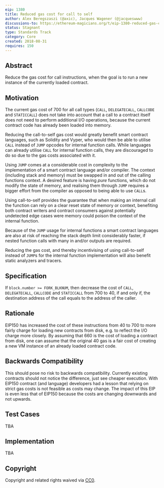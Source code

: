 ```yaml
---
eip: 1380
title: Reduced gas cost for call to self
author: Alex Beregszaszi (@axic), Jacques Wagener (@jacqueswww)
discussions-to: https://ethereum-magicians.org/t/eip-1380-reduced-gas-cost-for-call-to-self/1242
status: Stagnant
type: Standards Track
category: Core
created: 2018-08-31
requires: 150
---
```


## Abstract

Reduce the gas cost for call instructions, when the goal is to run a new instance of the currently loaded contract.

## Motivation

The current gas cost of 700 for all call types (`CALL`, `DELEGATECALL`, `CALLCODE` and `STATICCALL`) does not take into account that a call to a contract itself
does not need to perform additional I/O operations, because the current contract code has already been loaded into memory.

Reducing the call-to-self gas cost would greatly benefit smart contract languages, such as Solidity and Vyper, who would then be able to utilise `CALL` instead
of `JUMP` opcodes for internal function calls. While languages can already utilise `CALL` for internal function calls, they are discouraged to do so due to the
gas costs associated with it.

Using `JUMP` comes at a considerable cost in complexity to the implementation of a smart contract language and/or compiler. The context (including stack and memory)
must be swapped in and out of the calling functions context. A desired feature is having *pure* functions, which do not modify the state of memory, and realising
them through `JUMP` requires a bigger effort from the compiler as opposed to being able to use `CALL`s.

Using call-to-self provides the guarantee that when making an internal call the function can rely on a clear reset state of memory or context, benefiting both
contract writers and contract consumers against potentially undetected edge cases were memory could poison the context of the internal function.

Because of the `JUMP` usage for internal functions a smart contract languages are also at risk of reaching the stack depth limit considerably faster, if nested
function calls with many in and/or outputs are required.

Reducing the gas cost, and thereby incentivising of using call-to-self instead of `JUMP`s for the internal function implementation will also benefit static
analyzers and tracers.

## Specification

If `block.number >= FORK_BLKNUM`, then decrease the cost of `CALL`, `DELEGATECALL`, `CALLCODE` and `STATICCALL` from 700 to 40,
if and only if, the destination address of the call equals to the address of the caller.

## Rationale

EIP150 has increased the cost of these instructions from 40 to 700 to more fairly charge for loading new contracts from disk, e.g. to reflect the I/O charge more closely.
By assuming that 660 is the cost of loading a contract from disk, one can assume that the original 40 gas is a fair cost of creating a new VM instance of an already loaded contract code.

## Backwards Compatibility

This should pose no risk to backwards compatibility. Currently existing contracts should not notice the difference, just see cheaper execution.
With EIP150 contract (and language) developers had a lesson that relying on strict gas costs is not feasible as costs may change.
The impact of this EIP is even less that of EIP150 because the costs are changing downwards and not upwards.

## Test Cases

TBA

## Implementation

TBA

## Copyright

Copyright and related rights waived via [CC0](/LICENSE.md).

